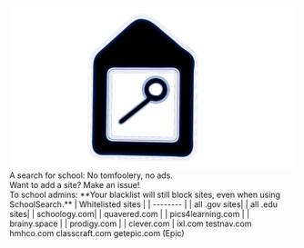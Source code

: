 <img src="schoolsearch.png">
A search for school: No tomfoolery, no ads.
<br>
Want to add a site? Make an issue!
<br>
To school admins: **Your blacklist will still block sites, even when using SchoolSearch.**
| Whitelisted sites   |
| -------- |
| all .gov sites|
| all .edu sites|
| schoology.com|
| quavered.com |
| pics4learning.com |
| brainy.space |
| prodigy.com |
| clever.com |
ixl.com
testnav.com
hmhco.com
classcraft.com
getepic.com (Epic)
